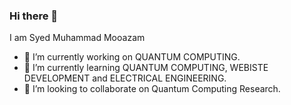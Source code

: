 ### Hi there 👋

I am Syed Muhammad Mooazam

- 🔭 I’m currently working on QUANTUM COMPUTING.
- 🌱 I’m currently learning QUANTUM COMPUTING, WEBISTE DEVELOPMENT and ELECTRICAL ENGINEERING.
- 👯 I’m looking to collaborate on Quantum Computing Research.

<!--
**MuhammadMooazam/MuhammadMooazam** is a ✨ _special_ ✨ repository because its `README.md` (this file) appears on your GitHub profile.

I am Syed Muhammad Mooazam

- 🔭 I’m currently working on QUANTUM COMPUTING.
- 🌱 I’m currently learning QUANTUM COMPUTING, WEBISTE DEVELOPMENT and ELECTRICAL ENGINEERING.
- 👯 I’m looking to collaborate on Quantum Computing Research.
- 🤔 I’m looking for help with ...
- 💬 Ask me about ...
- 📫 How to reach me: ...
- 😄 Pronouns: He.
- ⚡ Fun fact: ...
-->
